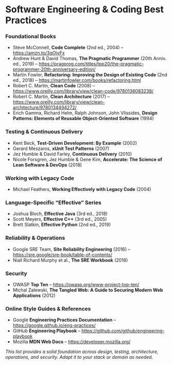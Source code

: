 
Software Engineering & Coding Best Practices
============================================

### Foundational Books
- Steve McConnell, **Code Complete** (2nd ed., 2004) – https://amzn.to/3gOjyFx
- Andrew Hunt & David Thomas, **The Pragmatic Programmer** (20th Anniv. ed., 2019) – https://pragprog.com/titles/tpp20/the-pragmatic-programmer-20th-anniversary-edition/
- Martin Fowler, **Refactoring: Improving the Design of Existing Code** (2nd ed., 2018) – https://martinfowler.com/books/refactoring.html
- Robert C. Martin, **Clean Code** (2008) – https://www.oreilly.com/library/view/clean-code/9780136083238/
- Robert C. Martin, **Clean Architecture** (2017) – https://www.oreilly.com/library/view/clean-architecture/9780134494272/
- Erich Gamma, Richard Helm, Ralph Johnson, John Vlissides, **Design Patterns: Elements of Reusable Object-Oriented Software** (1994)

### Testing & Continuous Delivery
- Kent Beck, **Test-Driven Development: By Example** (2002)
- Gerard Meszaros, **xUnit Test Patterns** (2007)
- Jez Humble & David Farley, **Continuous Delivery** (2010)
- Nicole Forsgren, Jez Humble & Gene Kim, **Accelerate: The Science of Lean Software & DevOps** (2018)

### Working with Legacy Code
- Michael Feathers, **Working Effectively with Legacy Code** (2004)

### Language-Specific “Effective” Series
- Joshua Bloch, **Effective Java** (3rd ed., 2018)
- Scott Meyers, **Effective C++** (3rd ed., 2005)
- Brett Slatkin, **Effective Python** (2nd ed., 2019)

### Reliability & Operations
- Google SRE Team, **Site Reliability Engineering** (2016) – https://sre.google/sre-book/table-of-contents/
- Niall Richard Murphy et al., **The SRE Workbook** (2018)

### Security
- OWASP **Top Ten** – https://owasp.org/www-project-top-ten/
- Michal Zalewski, **The Tangled Web: A Guide to Securing Modern Web Applications** (2012)

### Online Style Guides & References
- Google **Engineering Practices Documentation** – https://google.github.io/eng-practices/
- GitHub **Engineering Playbook** – https://github.com/github/engineering-playbook
- Mozilla **MDN Web Docs** – https://developer.mozilla.org/

_This list provides a solid foundation across design, testing, architecture, operations, and security. Adapt it to your stack or domain as needed._

